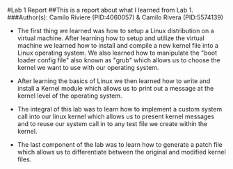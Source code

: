 #Lab 1 Report
##This is a report about what I learned from Lab 1.
###Author(s): Camilo Riviere (PID:4060057) & Camilo Rivera (PID:5574139)

- The first thing we learned was how to setup a Linux distribution on a virtual machine.
After learning how to setup and utilize the virtual machine we learned how to install
and compile a new kernel file into a Linux operating system. We also learned how to manipulate the "boot loader config file" also known as "grub" which allows us to choose the kernel we want to use with our operating system.

- After learning the basics of Linux we then learned how to write and install a Kernel module which allows us to print out a message at the kernel level of the operating system.

- The integral of this lab was to learn how to implement a custom system call into our linux kernel which allows us to present kernel messages and to reuse our system call in to any test file we create within the kernel.

- The last component of the lab was to learn how to generate a patch file which allows us to differentiate between the original and modified kernel files.
